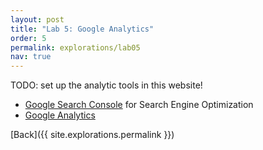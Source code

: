 ```yaml
---
layout: post
title: "Lab 5: Google Analytics"
order: 5
permalink: explorations/lab05
nav: true
---
```


TODO: set up the analytic tools in this website!

- [Google Search Console](https://search.google.com/search-console/about)
  for Search Engine Optimization
- [Google Analytics](https://analytics.google.com/analytics/web/provision/#/provision)

[Back]({{ site.explorations.permalink }})

